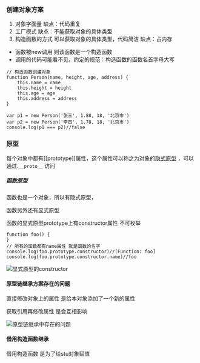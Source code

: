 ### 创建对象方案

1. 对象字面量 缺点：代码重复
2. 工厂模式  缺点：不能获取对象的具体类型
3. 构造函数的方式 可以获取对象的具体类型，代码简洁 缺点：占内存

- 函数被new调用 则该函数是一个构造函数
- 调用的代码可能看不见，约定的规范：构造函数的函数名首字母大写

```
// 构造函数创建对象
function Person(name, height, age, address) {
    this.name = name
    this.height = height
    this.age = age
    this.address = address
}

var p1 = new Person('张三', 1.88, 18, '北京市')
var p2 = new Person('李四', 1.78, 18, '北京市')
console.log(p1 === p2)//false
```

### 原型

每个对象中都有[[prototype]]属性，这个属性可以称之为对象的<u>隐式原型</u> ，可以通过.`__proto__` 访问

##### 函数原型

函数也是一个对象，所以有隐式原型，

函数另外还有显式原型



函数的显式原型prototype上有constructor属性 不可枚举 

```
function foo() {
}
// 所有的函数都有name属性 就是函数的名字
console.log(foo.prototype.constructor)//[Function: foo]
console.log(foo.prototype.constructor.name)//foo
```

![显式原型的constructor](E:\工作\产品经理\JavaScript高级\笔记\class_image\显式原型的constructor.png)



#### 原型链继承方案存在的问题

直接修改对象上的属性 是给本对象添加了一个新的属性

获取引用再修改属性 是会互相影响

![原型链继承中存在的问题](E:\工作\产品经理\JavaScript高级\笔记\class_image\原型链继承中存在的问题.png)

#### 借用构造函数继承

借用构造函数 是为了给stu对象赋值